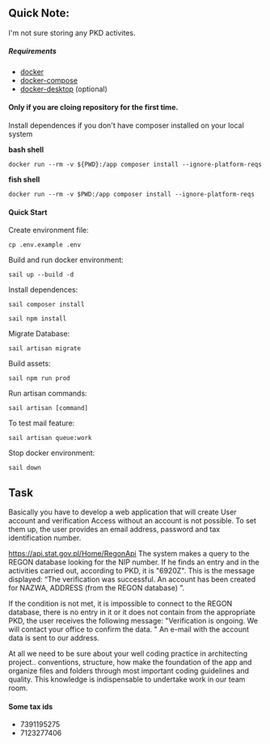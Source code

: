 ## Quick Note:

I'm not sure storing any PKD activites.

##### Requirements

-   [docker](https://www.docker.com/)
-   [docker-compose](https://docs.docker.com/compose/)
-   [docker-desktop](https://docs.docker.com/desktop/) (optional)

#### Only if you are cloing repository for the first time.

Install dependences if you don't have composer installed on your local system

**bash shell**

`docker run --rm -v ${PWD}:/app composer install --ignore-platform-reqs`

**fish shell**

`docker run --rm -v $PWD:/app composer install --ignore-platform-reqs`

#### Quick Start

Create environment file:

`cp .env.example .env`

Build and run docker environment:

`sail up --build -d`

Install dependences:

`sail composer install`

`sail npm install`

Migrate Database:

`sail artisan migrate`

Build assets:

`sail npm run prod`

Run artisan commands:

`sail artisan [command]`

To test mail feature:

`sail artisan queue:work`

Stop docker environment:

`sail down`

## Task

Basically you have to develop a web application that will create User account and verification
Access without an account is not possible. To set them up, the user provides an email address, password and tax identification number.

https://api.stat.gov.pl/Home/RegonApi
The system makes a query to the REGON database looking for the NIP number.
If he finds an entry and in the activities carried out, according to PKD, it is "6920Z". This is the message displayed:
“The verification was successful. An account has been created for NAZWA, ADDRESS (from the REGON database) ”.

If the condition is not met, it is impossible to connect to the REGON database, there is no entry in it or it does not contain from the appropriate PKD, the user receives the following message:
"Verification is ongoing. We will contact your office to confirm the data. "
An e-mail with the account data is sent to our address.

At all we need to be sure about your well coding practice in architecting project.. conventions, structure, how make the foundation of the app and organize files and folders through most important coding guidelines and quality. This knowledge is indispensable to undertake work in our team room.

#### Some tax ids

-   7391195275
-   7123277406

